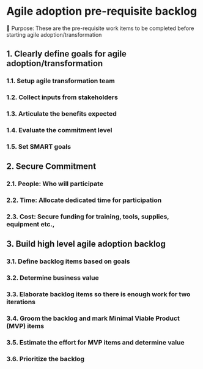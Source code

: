 # Agile adoption pre-requisite backlog

:construction:
Purpose: These are the pre-requisite work items to be completed before starting agile adoption/transformation

## 1. Clearly define goals for agile adoption/transformation

### 1.1. Setup agile transformation team

### 1.2. Collect inputs from stakeholders

### 1.3. Articulate the benefits expected

### 1.4. Evaluate the commitment level

### 1.5. Set SMART goals

## 2. Secure Commitment

### 2.1. People: Who will participate

### 2.2. Time: Allocate dedicated time for participation

### 2.3. Cost: Secure funding for training, tools, supplies, equipment etc.,

## 3. Build high level agile adoption backlog

### 3.1. Define backlog items based on goals

### 3.2. Determine business value

### 3.3. Elaborate backlog items so there is enough work for two iterations

### 3.4. Groom the backlog and mark Minimal Viable Product (MVP) items

### 3.5. Estimate the effort for MVP items and determine value

### 3.6. Prioritize the backlog